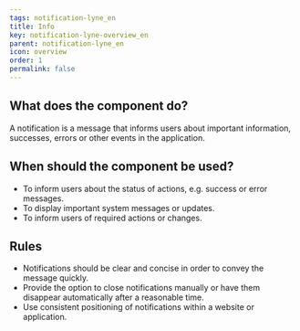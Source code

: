 ```yaml
---
tags: notification-lyne_en
title: Info
key: notification-lyne-overview_en
parent: notification-lyne_en
icon: overview
order: 1
permalink: false
---
```


## What does the component do?
A notification is a message that informs users about important information, successes, errors or other events in the application.

## When should the component be used?
* To inform users about the status of actions, e.g. success or error messages.
* To display important system messages or updates.
* To inform users of required actions or changes.

## Rules
* Notifications should be clear and concise in order to convey the message quickly.
* Provide the option to close notifications manually or have them disappear automatically after a reasonable time.
* Use consistent positioning of notifications within a website or application.
